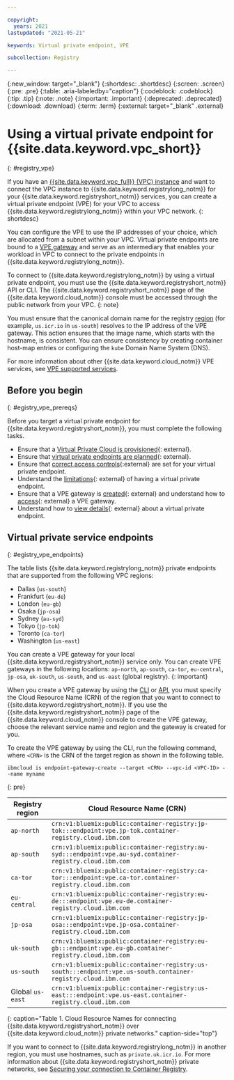 ```yaml
---

copyright:
  years: 2021
lastupdated: "2021-05-21"

keywords: Virtual private endpoint, VPE

subcollection: Registry

---
```


{:new_window: target="_blank"}
{:shortdesc: .shortdesc}
{:screen: .screen}
{:pre: .pre}
{:table: .aria-labeledby="caption"}
{:codeblock: .codeblock}
{:tip: .tip}
{:note: .note}
{:important: .important}
{:deprecated: .deprecated}
{:download: .download}
{:term: .term}
{:external: target="_blank" .external}

# Using a virtual private endpoint for {{site.data.keyword.vpc_short}}
{: #registry_vpe}

If you have an [{{site.data.keyword.vpc_full}} (VPC) instance](/docs/vpc?topic=vpc-getting-started) and want to connect the VPC instance to {{site.data.keyword.registrylong_notm}} for your {{site.data.keyword.registryshort_notm}} services, you can create a virtual private endpoint (VPE) for your VPC to access {{site.data.keyword.registrylong_notm}} within your VPC network.
{: shortdesc}

You can configure the VPE to use the IP addresses of your choice, which are allocated from a subnet within your VPC. Virtual private endpoints are bound to a [VPE gateway](/docs/vpc?topic=vpc-about-vpe) and serve as an intermediary that enables your workload in VPC to connect to the private endpoints in {{site.data.keyword.registrylong_notm}}.

To connect to {{site.data.keyword.registrylong_notm}} by using a virtual private endpoint, you must use the {{site.data.keyword.registryshort_notm}} API or CLI. The {{site.data.keyword.registryshort_notm}} page of the {{site.data.keyword.cloud_notm}} console must be accessed through the public network from your VPC.
{: note}

You must ensure that the canonical domain name for the registry [region](/docs/Registry?topic=Registry-registry_overview#registry_regions) (for example, `us.icr.io` in `us-south`) resolves to the IP address of the VPE gateway. This action ensures that the image name, which starts with the hostname, is consistent. You can ensure consistency by creating container host-map entries or configuring the `kube` Domain Name System (DNS).

For more information about other {{site.data.keyword.cloud_notm}} VPE services, see [VPE supported services](/docs/vpc?topic=vpc-vpe-supported-services).

## Before you begin
{: #egistry_vpe_prereqs}

Before you target a virtual private endpoint for {{site.data.keyword.registryshort_notm}}, you must complete the following tasks.

- Ensure that a [Virtual Private Cloud is provisioned](/docs/vpc?topic=vpc-getting-started){: external}.
- Ensure that [virtual private endpoints are planned](/docs/vpc?topic=vpc-planning-considerations){: external}.
- Ensure that [correct access controls](/docs/vpc?topic=vpc-vpe-configuring-acls){:external} are set for your virtual private endpoint.
- Understand the [limitations](/docs/vpc?topic=vpc-limitations-vpe){: external} of having a virtual private endpoint.
- Ensure that a VPE gateway is [created](/docs/vpc?topic=vpc-ordering-endpoint-gateway){: external} and understand how to
  [access](/docs/vpc?topic=vpc-accessing-vpe-after-setup){: external} a VPE gateway.
- Understand how to [view details](/docs/vpc?topic=vpc-vpe-viewing-details-of-an-endpoint-gateway){: external} about
  a virtual private endpoint.

## Virtual private service endpoints
{: #egistry_vpe_endpoints}

The table lists {{site.data.keyword.registrylong_notm}} private endpoints that are supported from the following VPC regions:

- Dallas (`us-south`)
- Frankfurt (`eu-de`)
- London (`eu-gb`)
- Osaka (`jp-osa`)
- Sydney (`au-syd`)
- Tokyo (`jp-tok`)
- Toronto (`ca-tor`)
- Washington (`us-east`)

You can create a VPE gateway for your local {{site.data.keyword.registryshort_notm}} service only. You can create VPE gateways in the following locations: `ap-north`, `ap-south`, `ca-tor`, `eu-central`, `jp-osa`, `uk-south`, `us-south`, and `us-east` (global registry).
{: important}

When you create a VPE gateway by using the [CLI](/docs/vpc?topic=vpc-ordering-endpoint-gateway#vpe-ordering-cli) or [API](/docs/vpc?topic=vpc-ordering-endpoint-gateway#vpe-ordering-api), you must specify the Cloud Resource Name (CRN) of the region that you want to connect to {{site.data.keyword.registryshort_notm}}. If you use the {{site.data.keyword.registryshort_notm}} page of the {{site.data.keyword.cloud_notm}} console to create the VPE gateway, choose the relevant service name and region and the gateway is created for you.

To create the VPE gateway by using the CLI, run the following command, where `<CRN>` is the CRN of the target region as shown in the following table.

```
ibmcloud is endpoint-gateway-create --target <CRN> --vpc-id <VPC-ID> --name myname
```
{: pre}

| Registry region | Cloud Resource Name (CRN) |
|-----------------|-----------------|
| `ap-north` | `crn:v1:bluemix:public:container-registry:jp-tok:::endpoint:vpe.jp-tok.container-registry.cloud.ibm.com` |
| `ap-south` | `crn:v1:bluemix:public:container-registry:au-syd:::endpoint:vpe.au-syd.container-registry.cloud.ibm.com` |
| `ca-tor` | `crn:v1:bluemix:public:container-registry:ca-tor:::endpoint:vpe.ca-tor.container-registry.cloud.ibm.com` |
| `eu-central` | `crn:v1:bluemix:public:container-registry:eu-de:::endpoint:vpe.eu-de.container-registry.cloud.ibm.com` |
| `jp-osa` | `crn:v1:bluemix:public:container-registry:jp-osa:::endpoint:vpe.jp-osa.container-registry.cloud.ibm.com` |
| `uk-south` | `crn:v1:bluemix:public:container-registry:eu-gb:::endpoint:vpe.eu-gb.container-registry.cloud.ibm.com` |
| `us-south` | `crn:v1:bluemix:public:container-registry:us-south:::endpoint:vpe.us-south.container-registry.cloud.ibm.com` |
| Global `us-east` | `crn:v1:bluemix:public:container-registry:us-east:::endpoint:vpe.us-east.container-registry.cloud.ibm.com` |
{: caption="Table 1. Cloud Resource Names for connecting {{site.data.keyword.registryshort_notm}} over {{site.data.keyword.cloud_notm}} private networks." caption-side="top"}

If you want to connect to {{site.data.keyword.registrylong_notm}} in another region, you must use hostnames, such as `private.uk.icr.io`. For more information about {{site.data.keyword.registryshort_notm}} private networks, see [Securing your connection to Container Registry](/docs/Registry?topic=Registry-registry_private).
